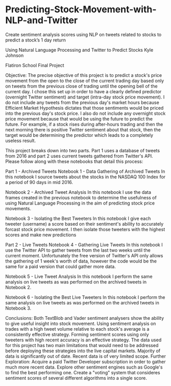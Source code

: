 # Predicting-Stock-Movement-with-NLP-and-Twitter
Create sentiment analysis scores using NLP on tweets related to stocks to predict a stock’s 1 day return

Using Natural Language Processing and Twitter to Predict Stocks
Kyle Johnson

Flatiron School Final Project

Objective:
The precise objective of this project is to predict a stock's price movement from the open to the close of the current trading day based only on tweets from the previous close of trading until the opening bell of the current day. I chose this set up in order to have a clearly defined predictor (overnight Twitter sentiment) and target (intra-day stock price movement). I do not include any tweets from the previous day's market hours because Efficient Market Hypothesis dictates that those sentiments would be priced into the previous day's stock price. I also do not include any overnight stock price movement because that would be using the future to predict the future. For example, if a stock rises during after-hours trading and then the next morning there is positive Twitter sentiment about that stock, then the target would be determining the predictor which leads to a completely useless result.

This project breaks down into two parts. Part 1 uses a database of tweets from 2016 and part 2 uses current tweets gathered from Twitter's API. Please follow along with these notebooks that detail this process:

Part 1 - Archived Tweets
Notebook 1 - Data Gathering of Archived Tweets
In this notebook I source tweets about the stocks in the NASDAQ 100 Index for a period of 90 days in mid 2016.

Notebook 2 - Archived Tweet Analysis
In this notebook I use the data frames created in the previous notebook to determine the usefulness of using Natural Language Processing in the aim of predicting stock price movements.

Notebook 3 - Isolating the Best Tweeters
In this notebook I give each tweeter (username) a score based on their sentiment's ability to accurately forcast stock price movement. I then isolate those tweeters with the highest scores and make new predictions

Part 2 - Live Tweets
Notebook 4 - Gathering Live Tweets
In this notebook I use the Twitter API to gather tweets from the last two weeks until the current moment. Unfortunately the free version of Twitter's API only allows the gathering of 1 week's worth of data, however the code would be the same for a paid version that could gather more data.

Notebook 5 - Live Tweet Analysis
In this notebook I perform the same analysis on live tweets as was performed on the archived tweets in Notebook 2.

Notebook 6 - Isolating the Best Live Tweeters
In this notebook I perform the same analysis on live tweets as was performed on the archived tweets in Notebook 3.

Conclusions:
Both TextBlob and Vader sentiment analysers show the ability to give useful insight into stock movement.
Using sentiment analysis on trades with a high tweet volume relative to each stock's average is a consistently effective strategy.
Forming sentiment scores using only tweeters with high recent accuracy is an effective strategy.
The data used for this project has two main limitations that would need to be addressed before deploying these strategies into the live capital markets.
Majority of data is significantly out of date.
Recent data is of very limited scope.
Further Exploration:
Acquire a paid Twitter Developer subscription in order to gather much more recent data.
Explore other sentiment engines such as Google's to find the best performing one.
Create a "voting" system that consideres sentiment scores of several different algorithms into a single score.

